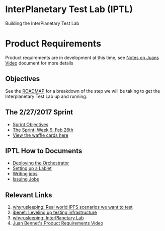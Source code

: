 # InterPlanetary Test Lab (IPTL)
Building the InterPlanetary Test Lab

# Product Requirements
Product requirements are in development at this time, see [Notes on Juans Video](/notes/sprint-objectives-2-27-2017.md) document for more details

## Objectives

See the [ROADMAP](ROADMAP.md) for a breakdown of the step we will be taking to get the Interplanetary Test Lab up and running.

## The 2/27/2017 Sprint

- [Sprint Objectives](https://github.com/ipfs/test-lab/blob/master/sprint-objectives-2-27-2017.md)
- [The Sprint: Week 9, Feb 26th](https://github.com/ipfs/pm/issues/354)
- [View the waffle cards here](https://waffle.io/ipfs/test-lab)

## IPTL How to Documents

- [Deploying the Orchestrator](deploying-the-orchestrator.md)
- [Setting up a Lablet](setting-up-lablet.md)
- [Writing jobs](writing-jobs.md)
- [Issuing Jobs](issuing-jobs.md)

## Relevant Links

1. [whyrusleeping: Real world IPFS scenarios we want to test](https://github.com/ipfs/notes/issues/211)
2. [jbenet: Leveling up testing infrastructure](https://github.com/ipfs/notes/issues/202)
3. [whyrusleeping: InterPlanetary Lab](https://github.com/ipfs/notes/issues/191)
4. [Juan Bennet's Product Requirements Video](https://www.youtube.com/watch?v=giQfhypeo7g)
